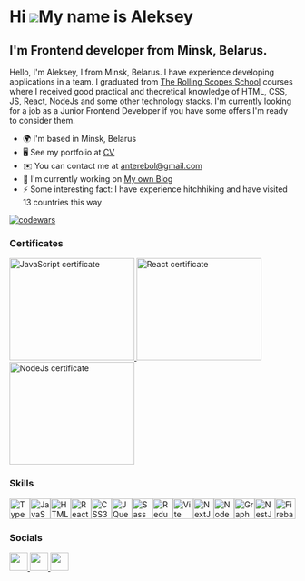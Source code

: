 Hi ![](https://user-images.githubusercontent.com/18350557/176309783-0785949b-9127-417c-8b55-ab5a4333674e.gif)My name is Aleksey
===============================================================================================================================

I'm Frontend developer from Minsk, Belarus.
-------------------------------------------

Hello, I'm Aleksey, I from Minsk, Belarus. 
I have experience developing applications in a team. 
I graduated from <a href="https://rs.school/" target="_blank" rel="noreferrer">The Rolling Scopes School</a> courses where I received good practical and theoretical knowledge of HTML, CSS, JS, React, NodeJs and some other technology stacks.
I'm currently looking for a job as a Junior Frontend Developer if you have some offers I'm ready to consider them.

* 🌍  I'm based in Minsk, Belarus
* 🖥️  See my portfolio at [CV](http://my-cv-aleksey-gorbach.netlify.app/)
* ✉️  You can contact me at [anterebol@gmail.com](mailto:anterebol@gmail.com)
* 🚀  I'm currently working on [My own Blog](http://festern-blog.netlify.app/main)
* ⚡  Some interesting fact: I have experience hitchhiking and have visited 13 countries this way

[![codewars](https://www.codewars.com/users/Aleksey_Gorbach/badges/large
)](https://www.codewars.com/users/Aleksey_Gorbach) 
### Certificates
<p align="left">
  <a href="https://app.rs.school/certificate/bda9ab9w" target="_blank" rel="noreferrer"><img src="https://sun9-45.userapi.com/impg/At_RwThxxwYFQ6AiBy-4yZwmTb8B4RgOGwBCPA/Pd5zLdtF8WI.jpg?size=1110x782&quality=95&sign=8efa70056e96f7065988db7aedb2f25e&type=album" class="sertificate-link" width="220"
     height="180" alt="JavaScript certificate" />
  </a>
  <a  href="https://app.rs.school/certificate/ovr57327" target="_blank" rel="noreferrer">
    <img src="https://sun9-18.userapi.com/impg/1Ikrj5UpgPQ7m_GzCZ4KHnj-NnQagePMBt46Qg/JdNDtSoYqMY.jpg?size=1139x800&quality=95&sign=0573cea807ffb0fbde41c3d3c93d2b94&type=album" class="sertificate-link"  
         width="220"
     height="180"
         alt="React certificate" />
  </a>
  <a  href="https://app.rs.school/certificate/o3h851ay" target="_blank" rel="noreferrer">
    <img src="https://sun9-55.userapi.com/impg/tlYYsadFTBtpFpRS2id1VAZLkcKD_uJzIWcw7A/eKcYfwQ1Dew.jpg?size=1140x797&quality=95&sign=4b6779542d4e721acbc4cd27d410a966&type=album" class="sertificate-link" width="220"
     height="180" alt="NodeJs certificate" />
  </a>
</p>

### Skills

<p align="left">
<a href="https://www.typescriptlang.org/" target="_blank" rel="noreferrer"><img src="https://raw.githubusercontent.com/danielcranney/readme-generator/main/public/icons/skills/typescript-colored.svg" width="36" height="36" alt="TypeScript" /></a><a href="https://developer.mozilla.org/en-US/docs/Web/JavaScript" target="_blank" rel="noreferrer"><img src="https://raw.githubusercontent.com/danielcranney/readme-generator/main/public/icons/skills/javascript-colored.svg" width="36" height="36" alt="JavaScript" /></a><a href="https://developer.mozilla.org/en-US/docs/Glossary/HTML5" target="_blank" rel="noreferrer"><img src="https://raw.githubusercontent.com/danielcranney/readme-generator/main/public/icons/skills/html5-colored.svg" width="36" height="36" alt="HTML5" /></a><a href="https://reactjs.org/" target="_blank" rel="noreferrer"><img src="https://raw.githubusercontent.com/danielcranney/readme-generator/main/public/icons/skills/react-colored.svg" width="36" height="36" alt="React" /></a><a href="https://www.w3.org/TR/CSS/#css" target="_blank" rel="noreferrer"><img src="https://raw.githubusercontent.com/danielcranney/readme-generator/main/public/icons/skills/css3-colored.svg" width="36" height="36" alt="CSS3" /></a><a href="https://jquery.com/" target="_blank" rel="noreferrer"><img src="https://raw.githubusercontent.com/danielcranney/readme-generator/main/public/icons/skills/jquery-colored.svg" width="36" height="36" alt="JQuery" /></a><a href="https://sass-lang.com/" target="_blank" rel="noreferrer"><img src="https://raw.githubusercontent.com/danielcranney/readme-generator/main/public/icons/skills/sass-colored.svg" width="36" height="36" alt="Sass" /></a><a href="https://redux.js.org/" target="_blank" rel="noreferrer"><img src="https://raw.githubusercontent.com/danielcranney/readme-generator/main/public/icons/skills/redux-colored.svg" width="36" height="36" alt="Redux" /></a><a href="https://vitejs.dev/" target="_blank" rel="noreferrer"><img src="https://raw.githubusercontent.com/danielcranney/readme-generator/main/public/icons/skills/vite-colored.svg" width="36" height="36" alt="Vite" /></a><a href="https://nextjs.org/docs" target="_blank" rel="noreferrer"><img src="https://raw.githubusercontent.com/danielcranney/readme-generator/main/public/icons/skills/nextjs-colored.svg" width="36" height="36" alt="NextJs" /></a><a href="https://nodejs.org/en/" target="_blank" rel="noreferrer"><img src="https://raw.githubusercontent.com/danielcranney/readme-generator/main/public/icons/skills/nodejs-colored.svg" width="36" height="36" alt="NodeJS" /></a><a href="https://graphql.org/" target="_blank" rel="noreferrer"><img src="https://raw.githubusercontent.com/danielcranney/readme-generator/main/public/icons/skills/graphql-colored.svg" width="36" height="36" alt="GraphQL" /></a><a href="https://docs.nestjs.com/" target="_blank" rel="noreferrer"><img src="https://raw.githubusercontent.com/danielcranney/readme-generator/main/public/icons/skills/nestjs-colored.svg" width="36" height="36" alt="NestJS" /></a><a href="https://firebase.google.com/" target="_blank" rel="noreferrer"><img src="https://raw.githubusercontent.com/danielcranney/readme-generator/main/public/icons/skills/firebase-colored.svg" width="36" height="36" alt="Firebase" /></a>
</p>

### Socials

<p align="left"> <a href="https://www.github.com/anterebol" target="_blank" rel="noreferrer"> <picture> <source media="(prefers-color-scheme: dark)" srcset="https://raw.githubusercontent.com/danielcranney/readme-generator/main/public/icons/socials/github-dark.svg" /> <source media="(prefers-color-scheme: light)" srcset="https://raw.githubusercontent.com/danielcranney/readme-generator/main/public/icons/socials/github.svg" /> <img src="https://raw.githubusercontent.com/danielcranney/readme-generator/main/public/icons/socials/github.svg" width="32" height="32" /> </picture> </a> <a href="http://www.instagram.com/alex_festern/" target="_blank" rel="noreferrer"> <picture> <source media="(prefers-color-scheme: dark)" srcset="undefined" /> <source media="(prefers-color-scheme: light)" srcset="https://raw.githubusercontent.com/danielcranney/readme-generator/main/public/icons/socials/instagram.svg" /> <img src="https://raw.githubusercontent.com/danielcranney/readme-generator/main/public/icons/socials/instagram.svg" width="32" height="32" /> </picture> </a> <a href="https://www.linkedin.com/in/aleksey-gorbach-221854212/" target="_blank" rel="noreferrer"> <picture> <source media="(prefers-color-scheme: dark)" srcset="https://raw.githubusercontent.com/danielcranney/readme-generator/main/public/icons/socials/linkedin-dark.svg" /> <source media="(prefers-color-scheme: light)" srcset="https://raw.githubusercontent.com/danielcranney/readme-generator/main/public/icons/socials/linkedin.svg" /> <img src="https://raw.githubusercontent.com/danielcranney/readme-generator/main/public/icons/socials/linkedin.svg" width="32" height="32" /> </picture> </a></p>
